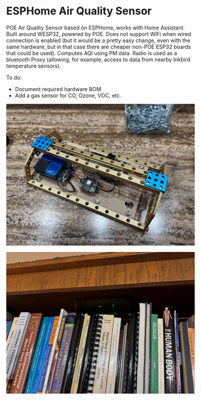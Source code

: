 # ESPHome Air Quality Sensor
POE Air Quality Sensor based on ESPHome, works with Home Assistant.
Built around WESP32, powered by POE.  Does not support WiFi when wired connection is enabled (but it would be a pretty easy change, even with the same hardware, but in that case there are cheaper non-POE ESP32 boards that could be used).
Computes AQI using PM data.
Radio is used as a bluetooth Proxy (allowing, for example, access to data from nearby Inkbird temperature sensors).

To do: 
- Document required hardware BOM
- Add a gas sensor for CO, Ozone, VOC, etc.

![Components mounted inside "case"](IMAGES/aqi1.jpg)

![Case mounted inside top of bookshelf](IMAGES/aqi2.jpg)
